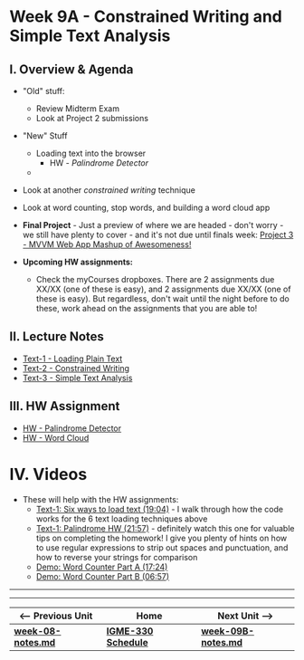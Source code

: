 # Week 9A - Constrained Writing and Simple Text Analysis

<a id="review"></a>

## I. Overview & Agenda
- "Old" stuff:
  - Review Midterm Exam
  - Look at Project 2 submissions
- "New" Stuff
  - Loading text into the browser
    - HW - *Palindrome Detector*
  - 

- Look at another *constrained writing* technique
- Look at word counting, stop words, and building a word cloud app
- **Final Project** - Just a preview of where we are headed - don't worry - we still have plenty to cover - and it's not due until finals week: [Project 3 - MVVM Web App Mashup of Awesomeness!](../projects/project-3.md)
- **Upcoming HW assignments:**
  - Check the myCourses dropboxes. There are 2 assignments due XX/XX (one of these is easy), and 2 assignments due XX/XX (one of these is easy). But regardless, don't wait until the night before to do these, work ahead on the assignments that you are able to!

## II. Lecture Notes
- [Text-1 - Loading Plain Text](https://github.com/tonethar/IGME-330-Master/blob/master/notes/text-1.md)
- [Text-2 - Constrained Writing](https://github.com/tonethar/IGME-330-Master/blob/master/notes/text-2.md)
- [Text-3 - Simple Text Analysis](https://github.com/tonethar/IGME-330-Master/blob/master/notes/text-3.md)

## III. HW Assignment
- [HW - Palindrome Detector](https://github.com/tonethar/IGME-330-Master/blob/master/notes/HW-palindrome-detector.md)
- [HW - Word Cloud](https://github.com/tonethar/IGME-330-Master/blob/master/notes/HW-word-cloud.md)

# IV. Videos
- These will help with the HW assignments:
  - [Text-1: Six ways to load text (19:04)](https://video.rit.edu/Watch/text-1-six-ways-to-load-text) - I walk through how the code works for the 6 text loading techniques above
  - [Text-1: Palindrome HW (21:57)](https://video.rit.edu/Watch/text-1-palindrome-HW) - definitely watch this one for valuable tips on completing the homework! I give you plenty of hints on how to use regular expressions to strip out spaces and punctuation, and how to reverse your strings for comparison
  - [Demo: Word Counter Part A (17:24)](https://video.rit.edu/Watch/text-3-word-counter-part-A)
  - [Demo: Word Counter Part B (06:57)](https://video.rit.edu/Watch/text-3-word-counter-part-B)

<hr><hr>

| <-- Previous Unit | Home | Next Unit -->
| --- | --- | --- 
| [**week-08-notes.md**](week-08-notes.md)     |  [**IGME-330 Schedule**](../schedule.md) | [**week-09B-notes.md**](week-09B-notes.md)
